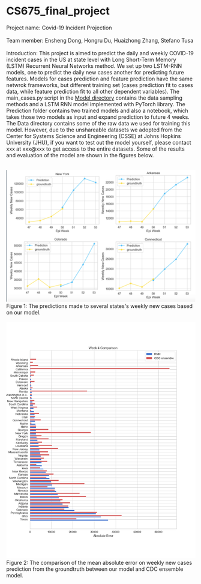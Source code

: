 # CS675_final_project
Project name: Covid-19 Incident Projection <br>
<br>
Team member: Ensheng Dong, Hongru Du, Huaizhong Zhang, Stefano Tusa <br>
<br>
Introduction: This project is aimed to predict the daily and weekly COVID-19 incident cases in the US at state level with Long Short-Term Memory (LSTM) Recurrent Neural Networks method. We set up two LSTM-RNN models, one to predict the daily new cases another for predicting future features. Models for cases prediction and feature prediction have the same netwrok frameworks, but different training set (cases prediction fit to cases data, while feature prediction fit to all other dependent variables). The main_cases.py script in the [Model directory](https://github.com/hongru94/CS675_final_project/tree/main/Model) contains the data sampling methods and a LSTM RNN model implemented with PyTorch library. The Prediction folder contains two trained models and also a notebook, which takes those two models as input and expand prediction to future 4 weeks. The Data directory contains some of the raw data we used for training this model. However, due to the unshareable datasets we adopted from the Center for Systems Science and Engineering (CSSE) at Johns Hopkins University (JHU), if you want to test out the model yourself, please contact xxx at xxx@xxx to get access to the entire datasets. Some of the results and evaluation of the model are shown in the figures below. <br>
<br>

![Image text](https://github.com/arthurzhang434/CS675_final_project/blob/main/weekly.png)   
Figure 1: The predictions made to several states's weekly new cases based on our model.<br>
<br>
![Image text](https://github.com/arthurzhang434/CS675_final_project/blob/main/model_comparison_week46.png)   
Figure 2: The comparison of the mean absolute error on weekly new cases prediction from the groundtruth between our model and CDC ensemble model. <br>
